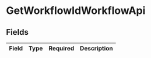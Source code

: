 # GetWorkflowIdWorkflowApi


## Fields

| Field       | Type        | Required    | Description |
| ----------- | ----------- | ----------- | ----------- |
